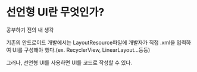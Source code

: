# 선언형 UI란 무엇인가?

<div>공부하기 전의 내 생각</div>

기존의 안드로이드 개발에서는 LayoutResource파일에 개발자가 직접 .xml을 입력하여 UI를 구성해야 했다.(ex. RecyclerView, LinearLayout...등등)
<div>그러나, 선언형 UI를 사용하면 UI를 코드로 작성할 수 있다. </div>
